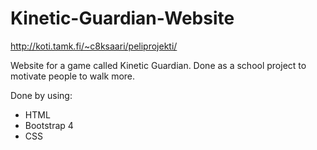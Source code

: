 # Kinetic-Guardian-Website

http://koti.tamk.fi/~c8ksaari/peliprojekti/

Website for a game called Kinetic Guardian. Done as a school project to motivate people to walk more.

Done by using:
- HTML
- Bootstrap 4
- CSS
